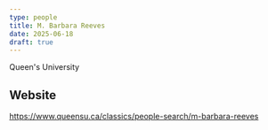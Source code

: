 ```yaml
---
type: people
title: M. Barbara Reeves
date: 2025-06-18
draft: true
---
```


<!-- position title, institution -->
Queen's University

<!--
## E-mail

-->

## Website
https://www.queensu.ca/classics/people-search/m-barbara-reeves

<!--
{{< id vocab="ORCID" id="" >}}
-->

<!-- Description -->
